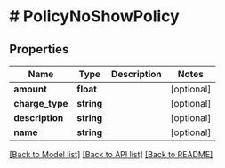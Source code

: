 # # PolicyNoShowPolicy

## Properties

Name | Type | Description | Notes
------------ | ------------- | ------------- | -------------
**amount** | **float** |  | [optional]
**charge_type** | **string** |  | [optional]
**description** | **string** |  | [optional]
**name** | **string** |  | [optional]

[[Back to Model list]](../../README.md#models) [[Back to API list]](../../README.md#endpoints) [[Back to README]](../../README.md)

